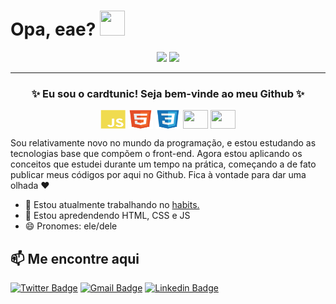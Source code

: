 # Opa, eae? <img width="40px" height="40px" src="https://raw.githubusercontent.com/kaueMarques/kaueMarques/master/hi.gif" />

<p align="center">
<img height="170em" src="https://github-readme-stats.vercel.app/api?username=cardtunic&count_private=true&show_icons=true&theme=default&bg_color=d00062&icon_color=ffffff&text_color=ffffff&ring_color=5c002a&hide_title=true&hide_border=true"/> <img height="170em" src="https://github-readme-stats.vercel.app/api/top-langs?username=cardtunic&count_private=true&show_icons=true&theme=default&bg_color=d00062&text_color=ffffff&hide_title=true&hide_border=true"/>
</p>

---

<h3 align="center">✨ Eu sou o cardtunic! Seja bem-vinde ao meu Github ✨</h3>

<p align="center">
<img align="center" height="30" width="40" src="https://raw.githubusercontent.com/devicons/devicon/master/icons/javascript/javascript-plain.svg"/> <img align="center" height="30" width="40" src="https://raw.githubusercontent.com/devicons/devicon/master/icons/html5/html5-original.svg"/> <img align="center" height="30" width="40" src="https://raw.githubusercontent.com/devicons/devicon/master/icons/css3/css3-original.svg"/> <img align="center" height="30" width="40" src="https://cdn.jsdelivr.net/gh/devicons/devicon/icons/figma/figma-original.svg" /> <img align="center" height="30" width="40" src="https://cdn.jsdelivr.net/gh/devicons/devicon/icons/git/git-original.svg" />
</p>

Sou relativamente novo no mundo da programação, e estou estudando as tecnologias base que compõem o front-end. Agora estou aplicando os conceitos que estudei durante um tempo na prática, começando a de fato publicar meus códigos por aqui no Github. Fica à vontade para dar uma olhada ❤️

- 🔭 Estou atualmente trabalhando no [habits.](https://github.com/cardtunic/habits)
- 🌱 Estou apredendendo HTML, CSS e JS 
- 😄 Pronomes: ele/dele

## 📫 Me encontre aqui

[![Twitter Badge](https://img.shields.io/badge/-@cardtunic-1ca0f1?style=for-the-badge&labelColor=1ca0f1&logo=twitter&logoColor=white&link=http://twitter.com/cardtunic)](http://twitter.com/cardtunic)
[![Gmail Badge](https://img.shields.io/badge/-tuniccontato@gmail.com-c14438?style=for-the-badge&logo=Gmail&logoColor=white&link=mailto:tuniccontato@gmail.com)](mailto:tuniccontato@gmail.com)
[![Linkedin Badge](https://img.shields.io/badge/-KalebMendes-blue?style=for-the-badge&logo=Linkedin&logoColor=white&link=https://www.linkedin.com/in/kaleb-souza-mendes-a696991b0/)](https://www.linkedin.com/in/kaleb-souza-mendes-a696991b0/)
